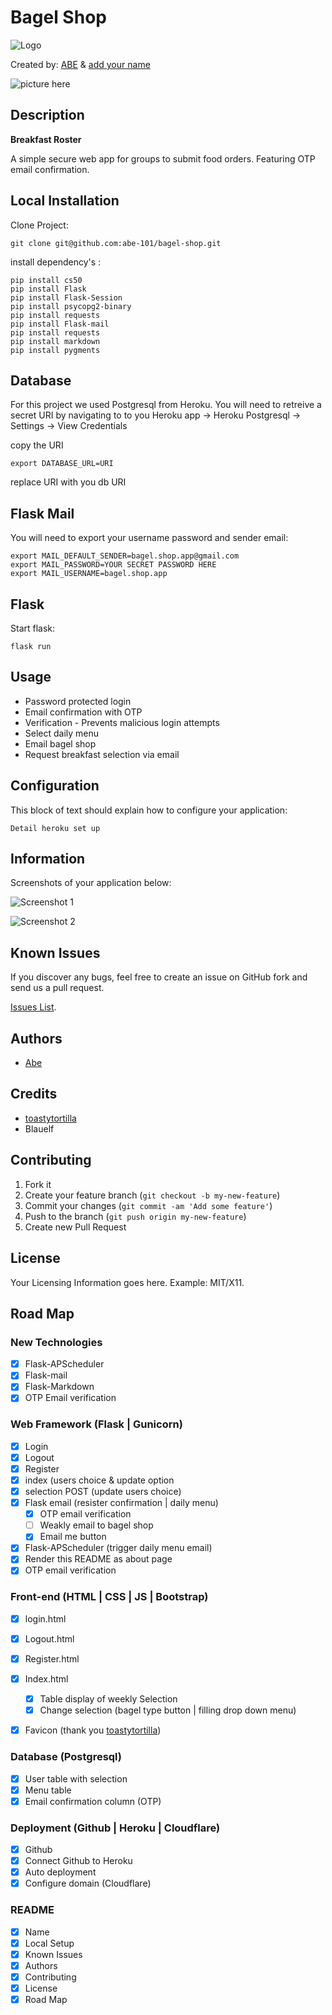 # Bagel Shop
<!-- If you'd like to use a logo instead uncomment this code and remove the text above this line
-->
  ![Logo](https://github.com/abe-101/bagel-shop/blob/main/static/favicon-16x16.png)



Created by: [ABE](https://habet.dev/about) & [add your name](link)

![picture here](https://github.com/abe-101/bagel-shop/blob/main/static/bagel-shop.png)

## Description
**Breakfast Roster**

A simple secure web app for groups to submit food orders. Featuring OTP email confirmation. 

## Local Installation


Clone Project:

```console
git clone git@github.com:abe-101/bagel-shop.git
```

install dependency's :

```console
pip install cs50
pip install Flask
pip install Flask-Session
pip install psycopg2-binary
pip install requests
pip install Flask-mail
pip install requests
pip install markdown
pip install pygments
```
## Database ##
For this project we used Postgresql from Heroku.
You will need to retreive a secret URI by navigating to to you Heroku app -> Heroku Postgresql -> Settings -> View Credentials

copy the URI
```console
export DATABASE_URL=URI
```
replace URI with you db URI

## Flask Mail ##

You will need to export your username password and sender email:
```
export MAIL_DEFAULT_SENDER=bagel.shop.app@gmail.com
export MAIL_PASSWORD=YOUR SECRET PASSWORD HERE
export MAIL_USERNAME=bagel.shop.app
```

## Flask ##

Start flask:
```console
flask run
```


## Usage

* Password protected login
* Email confirmation with OTP
* Verification - Prevents malicious login attempts 
* Select daily menu
* Email bagel shop
* Request breakfast selection via email

## Configuration

This block of text should explain how to configure your application:

`Detail heroku set up`


## Information

Screenshots of your application below:

![Screenshot 1](https://github.com/abe-101/bagel-shop/blob/main/static/unverify.png)

![Screenshot 2](https://github.com/abe-101/bagel-shop/blob/main/static/otp.png)



## Known Issues

If you discover any bugs, feel free to create an issue on GitHub fork and
send us a pull request.

[Issues List](https://github.com/abe-101/bagel-shop/issues).

## Authors

* [Abe](https:github.com/abe-101)

## Credits

* [toastytortilla](https://github.com/toastytortilla)
* Blauelf



## Contributing

1. Fork it
2. Create your feature branch (`git checkout -b my-new-feature`)
3. Commit your changes (`git commit -am 'Add some feature'`)
4. Push to the branch (`git push origin my-new-feature`)
5. Create new Pull Request


## License

Your Licensing Information goes here. Example: MIT/X11.

## Road Map

### New Technologies
- [x] Flask-APScheduler
- [X] Flask-mail
- [x] Flask-Markdown
- [x] OTP Email verification

### Web Framework (Flask | Gunicorn)
- [x] Login
- [x] Logout
- [x] Register
- [x] index (users choice & update option
- [x] selection POST (update users choice)
- [x] Flask email (resister confirmation | daily menu)
    - [x] OTP email verification 
    - [ ] Weakly email to bagel shop
    - [x] Email me button
- [x] Flask-APScheduler (trigger daily menu email)
- [x] Render this README as about page
- [x] OTP email verification 

### Front-end (HTML | CSS | JS | Bootstrap)
- [x] login.html
- [x] Logout.html
- [x] Register.html
- [x] Index.html
	- [x] Table display of weekly Selection 
	- [x] Change selection (bagel type button | filling drop down menu)
- [x] Favicon (thank you [toastytortilla](https://github.com/toastytortilla))


### Database (Postgresql)
- [x] User table with selection
- [x] Menu table
- [x] Email confirmation column (OTP)

### Deployment (Github | Heroku | Cloudflare)
- [x] Github
- [x] Connect Github to Heroku
- [x] Auto deployment
- [x] Configure domain (Cloudflare)

### README
- [x] Name
- [x] Local Setup
- [x] Known Issues
- [x] Authors
- [x] Contributing
- [x] License
- [x] Road Map
